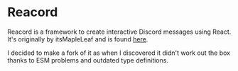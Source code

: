 # Reacord

Reacord is a framework to create interactive Discord messages using React.
It's originally by itsMapleLeaf and is found [here](https://github.com/itsMapleLeaf/reacord).

I decided to make a fork of it as when I discovered it didn't work out the box thanks to ESM problems and outdated type definitions.
